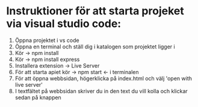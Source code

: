 # Instruktioner för att starta projeket via visual studio code: 
1. Öppna projektet i vs code
2. Öppna en terminal och ställ dig i katalogen som projektet ligger i
3. Kör -> npm install
4. Kör -> npm install express
5. Installera extension -> Live Server
6. För att starta apiet kör -> npm start <- i terminalen
7. För att öppna webbsidan, högerklicka på index.html och välj 'open with live server'
8. I textfältet på webbsidan skriver du in den text du vill kolla och klickar sedan på knappen
